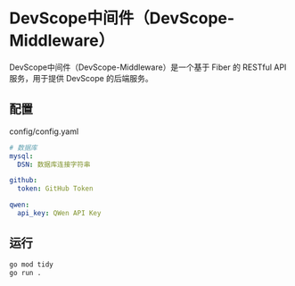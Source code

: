 # DevScope中间件（DevScope-Middleware）

DevScope中间件（DevScope-Middleware）是一个基于 Fiber 的 RESTful API 服务，用于提供 DevScope 的后端服务。

## 配置

config/config.yaml

```yaml
# 数据库
mysql:
  DSN: 数据库连接字符串

github:
  token: GitHub Token

qwen:
  api_key: QWen API Key
```

## 运行

```bash
go mod tidy
go run .
```
